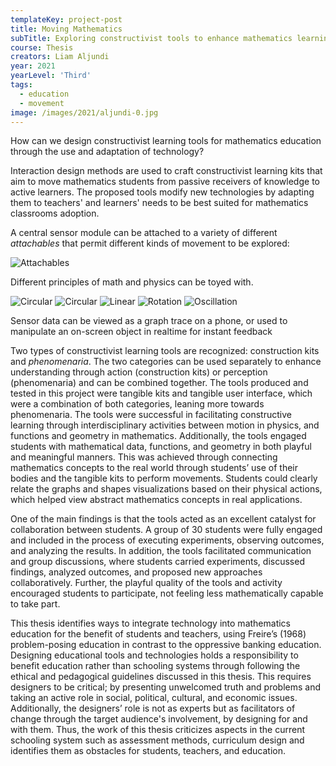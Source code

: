 ```yaml
---
templateKey: project-post
title: Moving Mathematics
subTitle: Exploring constructivist tools to enhance mathematics learning
course: Thesis
creators: Liam Aljundi
year: 2021
yearLevel: 'Third'
tags:
  - education
  - movement
image: /images/2021/aljundi-0.jpg
---
```



How can we design constructivist learning tools for mathematics education through the use and adaptation of technology? 

Interaction design methods are used to craft constructivist learning kits that aim to move mathematics students from passive receivers of knowledge to active learners. The proposed tools modify new technologies by adapting them to teachers' and learners' needs to be best suited for mathematics classrooms adoption.

A central sensor module can be attached to a variety of different _attachables_ that permit different kinds of movement to be explored:

![Attachables](/images/2021/aljundi-attachables.jpg)


Different principles of math and physics can be toyed with.

<ImageSet>

![Circular](/images/2021/aljundi-circular.gif)
![Circular](/images/2021/aljundi-circular2.gif)
![Linear](/images/2021/aljundi-linear.gif)
![Rotation](/images/2021/aljundi-rotation.gif)
![Oscillation](/images/2021/aljundi-oscillating.gif)

</ImageSet>

Sensor data can be viewed as a graph trace on a phone, or used to manipulate an on-screen object in realtime for instant feedback

<MauVideo id="0_bh8aq6ad" />

Two types of constructivist learning tools are recognized: construction kits and *phenomenaria*. The two categories can be used separately to enhance understanding through action (construction kits) or perception (phenomenaria) and can be combined together. The tools produced and tested in this project were tangible kits and tangible user interface, which were a combination of both categories, leaning more towards phenomenaria. The tools were successful in facilitating constructive learning through interdisciplinary activities between motion in physics, and functions and geometry in mathematics. Additionally, the tools engaged students with mathematical data, functions, and geometry in both playful and meaningful manners. This was achieved through connecting mathematics concepts to the real world through students’ use of their bodies and the tangible kits to perform movements. Students could clearly relate the graphs and shapes visualizations based on their physical actions, which helped view abstract mathematics concepts in real applications.

One of the main findings is that the tools acted as an excellent catalyst for collaboration between students. A group of 30 students were fully engaged and included in the process of executing experiments, observing outcomes, and analyzing the results. In addition, the tools facilitated communication and group discussions, where students carried experiments, discussed findings, analyzed outcomes, and proposed new approaches collaboratively. Further, the playful quality of the tools and activity encouraged students to participate, not feeling less mathematically capable to take part. 

This thesis identifies ways to integrate technology into mathematics education for the benefit of students and teachers, using Freire’s (1968) problem-posing education in contrast to the oppressive banking education. Designing educational tools and technologies holds a responsibility to benefit education rather than schooling systems through following the ethical and pedagogical guidelines discussed in this thesis. This requires designers to be critical; by presenting unwelcomed truth and problems and taking an active role in social, political, cultural, and economic issues. Additionally, the designers’ role is not as experts but as facilitators of change through the target audience's involvement, by designing for and with them. Thus, the work of this thesis criticizes aspects in the current schooling system such as assessment methods, curriculum design and identifies them as obstacles for students, teachers, and education.

